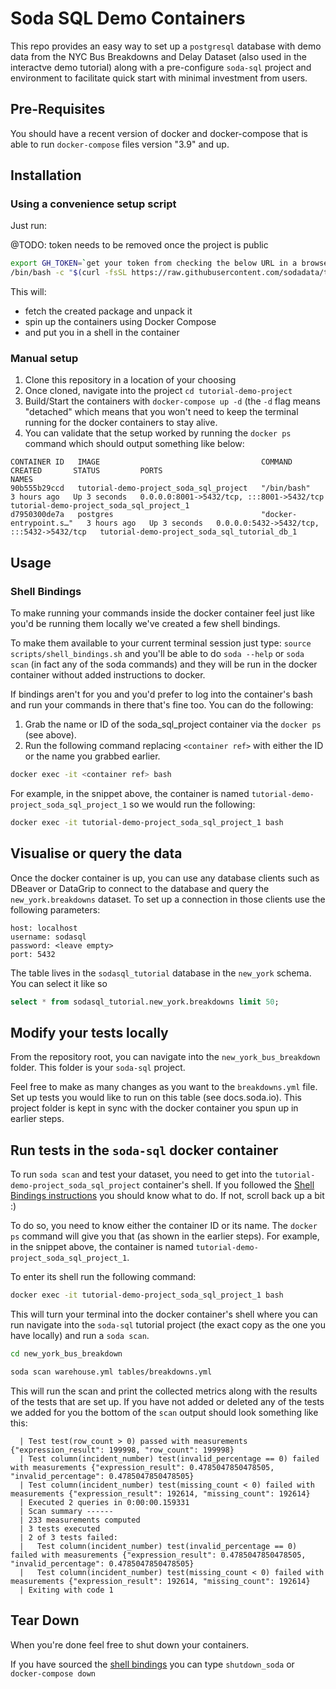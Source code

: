 # Soda SQL Demo Containers

This repo provides an easy way to set up a `postgresql` database with demo data from the NYC Bus Breakdowns and Delay Dataset (also used in the interactve demo tutorial) along with a pre-configure `soda-sql` project and environment to facilitate quick start with minimal investment from users.

## Pre-Requisites

You should have a recent version of docker and docker-compose that is able to run `docker-compose` files version "3.9" and up.

## Installation

### Using a convenience setup script

Just run:

@TODO: token needs to be removed once the project is public

```bash
export GH_TOKEN=`get your token from checking the below URL in a browser, it will be added as a paramter in the URL`
/bin/bash -c "$(curl -fsSL https://raw.githubusercontent.com/sodadata/tutorial-demo-project/feat/setup-script/scripts/setup.sh?token=$GH_TOKEN)"
```

This will:

- fetch the created package and unpack it
- spin up the containers using Docker Compose
- and put you in a shell in the container

### Manual setup


1. Clone this repository in a location of your choosing
2. Once cloned, navigate into the project `cd tutorial-demo-project`
3. Build/Start the containers with `docker-compose up -d` (the `-d` flag means "detached" which means that you won't need to keep the terminal running for the docker containers to stay alive.
4. You can validate that the setup worked by running the `docker ps` command which should output something like below:

```
CONTAINER ID   IMAGE                                    COMMAND                  CREATED       STATUS         PORTS                                       NAMES
90b555b29ccd   tutorial-demo-project_soda_sql_project   "/bin/bash"              3 hours ago   Up 3 seconds   0.0.0.0:8001->5432/tcp, :::8001->5432/tcp   tutorial-demo-project_soda_sql_project_1
d7950300de7a   postgres                                 "docker-entrypoint.s…"   3 hours ago   Up 3 seconds   0.0.0.0:5432->5432/tcp, :::5432->5432/tcp   tutorial-demo-project_soda_sql_tutorial_db_1
```

## Usage

### Shell Bindings

To make running your commands inside the docker container feel just like you'd be running them locally we've created a few shell bindings.

To make them available to your current terminal session just type: `source scripts/shell_bindings.sh` and you'll be able to do `soda --help` or `soda scan` (in fact any of the soda commands) and they will be run in the docker container without added instructions to docker.

If bindings aren't for you and you'd prefer to log into the container's bash and run your commands in there that's fine too. You can do the following:

1. Grab the name or ID of the soda_sql_project container via the `docker ps` (see above).
2. Run the following command replacing `<container ref>` with either the ID or the name you grabbed earlier.

```bash
docker exec -it <container ref> bash
```

For example, in the snippet above, the container is named `tutorial-demo-project_soda_sql_project_1` so we would run the following:

```bash
docker exec -it tutorial-demo-project_soda_sql_project_1 bash
```

## Visualise or query the data

Once the docker container is up, you can use any database clients such as DBeaver or DataGrip to connect to the database and query the `new_york.breakdowns` dataset.
To set up a connection in those clients use the following parameters:

```
host: localhost
username: sodasql
password: <leave empty>
port: 5432
```

The table lives in the `sodasql_tutorial` database in the `new_york` schema. You can select it like so

```sql
select * from sodasql_tutorial.new_york.breakdowns limit 50;
```

## Modify your tests locally

From the repository root, you can navigate into the `new_york_bus_breakdown` folder. This folder is your `soda-sql` project.

Feel free to make as many changes as you want to the `breakdowns.yml` file. Set up tests you would like to run on this table (see docs.soda.io).
This project folder is kept in sync with the docker container you spun up in earlier steps.

## Run tests in the `soda-sql` docker container

To run `soda scan` and test your dataset, you need to get into the `tutorial-demo-project_soda_sql_project` container's shell.
If you followed the [Shell Bindings instructions](#shell-bindings) you should know what to do. If not, scroll back up a bit :)

To do so, you need to know either the container ID or its name. The `docker ps` command will give you that (as shown in the earlier steps).
For example, in the snippet above, the container is named `tutorial-demo-project_soda_sql_project_1`.

To enter its shell run the following command:

```bash
docker exec -it tutorial-demo-project_soda_sql_project_1 bash
```

This will turn your terminal into the docker container's shell where you can run navigate into the `soda-sql` tutorial project (the exact copy as the one you have locally) and run a `soda scan`.

```bash
cd new_york_bus_breakdown

soda scan warehouse.yml tables/breakdowns.yml
```

This will run the scan and print the collected metrics along with the results of the tests that are set up. If you have not added or deleted any of the tests we added for you the bottom of the `scan` output should look something like this:

```
  | Test test(row_count > 0) passed with measurements {"expression_result": 199998, "row_count": 199998}
  | Test column(incident_number) test(invalid_percentage == 0) failed with measurements {"expression_result": 0.4785047850478505, "invalid_percentage": 0.4785047850478505}
  | Test column(incident_number) test(missing_count < 0) failed with measurements {"expression_result": 192614, "missing_count": 192614}
  | Executed 2 queries in 0:00:00.159331
  | Scan summary ------
  | 233 measurements computed
  | 3 tests executed
  | 2 of 3 tests failed:
  |   Test column(incident_number) test(invalid_percentage == 0) failed with measurements {"expression_result": 0.4785047850478505, "invalid_percentage": 0.4785047850478505}
  |   Test column(incident_number) test(missing_count < 0) failed with measurements {"expression_result": 192614, "missing_count": 192614}
  | Exiting with code 1
```

## Tear Down

When you're done feel free to shut down your containers.

If you have sourced the [shell bindings](#shell-bindings) you can type `shutdown_soda` or `docker-compose down`
